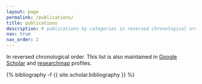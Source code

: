 ```yaml
---
layout: page
permalink: /publications/
title: publications
description: # publications by categories in reversed chronological order. generated by jekyll-scholar.
nav: true
nav_order: 2
---
```

<!-- _pages/publications.md -->

In reversed chronological order.
This list is also maintained in <a href="https://scholar.google.co.jp/citations?user=rFnRl1gAAAAJ">Google Scholar</a> and <a href="https://researchmap.jp/yudaitanabe?lang=en">researchmap</a> profiles.

<div class="publications">

{% bibliography -f {{ site.scholar.bibliography }} %}

</div>
